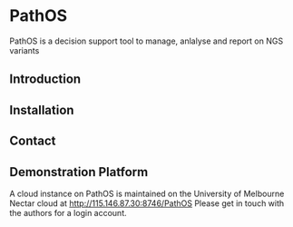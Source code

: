 # PathOS
PathOS is a decision support tool to manage, anlalyse and report on NGS variants

## Introduction
## Installation
## Contact
## Demonstration Platform
A cloud instance on PathOS is maintained on the University of Melbourne Nectar cloud at http://115.146.87.30:8746/PathOS
Please get in touch with the authors for a login account.